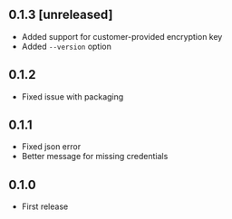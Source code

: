 ## 0.1.3 [unreleased]

- Added support for customer-provided encryption key
- Added `--version` option

## 0.1.2

- Fixed issue with packaging

## 0.1.1

- Fixed json error
- Better message for missing credentials

## 0.1.0

- First release
